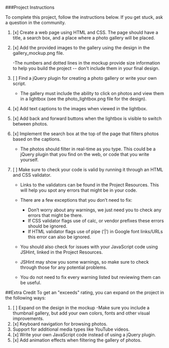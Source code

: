 ###Project Instructions

To complete this project, follow the instructions below. If you get stuck, ask a question in the community.

1. [x] Create a web page using HTML and CSS. The page should have a title, a search box, and a place where a photo gallery will be placed.

2. [x] Add the provided images to the gallery using the design in the gallery_mockup.png file.

	-The numbers and dotted lines in the mockup provide size information to help you build the project -- don't include them in your final design.

3. [ ] Find a jQuery plugin for creating a photo gallery or write your own script.
	- The gallery must include the ability to click on photos and view them in a lightbox (see the photo_lightbox.png file for the design).

4. [x] Add text captions to the images when viewed in the lightbox.

5. [x] Add back and forward buttons when the lightbox is visible to switch between photos.

6. [x] Implement the search box at the top of the page that filters photos based on the captions.
	- The photos should filter in real-time as you type.
This could be a jQuery plugin that you find on the web, or code that you write yourself.


7. [ ] Make sure to check your code is valid by running it through an HTML and CSS validator.
	- Links to the validators can be found in the Project Resources. This will help you spot any errors that might be in your code.
	- There are a few exceptions that you don’t need to fix:
		- Don’t worry about any warnings, we just need you to check any errors that might be there.
		- If CSS validator flags use of calc, or vendor prefixes these errors should be ignored.
		- If HTML validator flags use of pipe (‘|’) in Google font links/URLs this error can also be ignored.

	- You should also check for issues with your JavaScript code using JSHint, linked in the Project Resources.
	- JSHint may show you some warnings, so make sure to check through those for any potential problems.
	- You do not need to fix every warning listed but reviewing them can be useful.

##Extra Credit
To get an "exceeds" rating, you can expand on the project in the following ways:

1. [ ] Expand on the design in the mockup
	-Make sure you include a thumbnail gallery, but add your own colors, fonts and other visual improvements.
2. [x] Keyboard navigation for browsing photos.
3. Support for additional media types like YouTube videos.
4. [x] Write your own JavaScript code instead of using a jQuery plugin.
5. [x] Add animation effects when filtering the gallery of photos.
